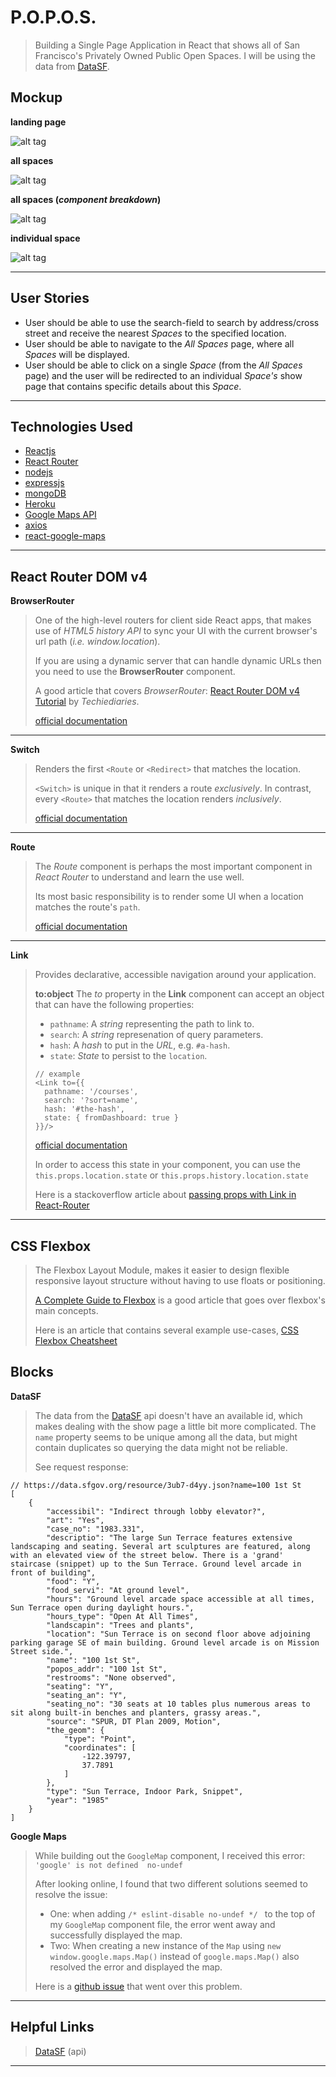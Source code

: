 

P.O.P.O.S.
===================
> Building a Single Page Application in React that shows all of San Francisco's Privately Owned Public Open Spaces.
> I will be using the data from [DataSF](https://data.sfgov.org/Culture-and-Recreation/Privately-Owned-Public-Open-Spaces/65ik-7wqd).
>
>

Mockup
-------------
>  
**landing page**
>
![alt tag](images/App.png)
>
**all spaces**
>
![alt tag](images/AllSpaces.png)
>
**all spaces (*component breakdown*)**
>
![alt tag](images/AllSpacesBreakdown.png)
>
**individual space**
>
![alt tag](images/IndvSpace.png)
>

----------

User Stories
-------------
>
- User should be able to use the search-field to search by address/cross street and receive the nearest *Spaces* to the specified location.
- User should be able to navigate to the *All Spaces* page, where all *Spaces* will be displayed.
- User should be able to click on a single *Space* (from the *All Spaces* page) and the user will be redirected to an individual *Space's* show page that contains specific details about this *Space*.

>

----------

Technologies Used
-------------
>
 - [Reactjs](https://reactjs.org/)
- [React Router](https://reacttraining.com/react-router/)
- [nodejs](https://nodejs.org/en/)
- [expressjs](https://expressjs.com/)
- [mongoDB](https://www.mongodb.com/)
- [Heroku](https://heroku.com/)
- [Google Maps API](https://developers.google.com/maps/documentation/javascript/)
- [axios](https://github.com/axios/axios)
- [react-google-maps](https://github.com/tomchentw/react-google-maps)

----------

React Router DOM v4
-------------
>
**BrowserRouter**
>
> One of the high-level routers for client side React apps, that makes use of *HTML5 history API* to sync your UI with the current browser's url path (*i.e. window.location*).
>
> If you are using a dynamic server that can handle dynamic URLs then you need to use the **BrowserRouter** component.
>  
>  A good article that covers *BrowserRouter*: [React Router DOM v4 Tutorial](https://www.techiediaries.com/react-router-dom-v4/) by *Techiediaries*.
>  
> [official documentation](https://github.com/ReactTraining/react-router/blob/master/packages/react-router-dom/docs/api/BrowserRouter.md)
>
----------
>
**Switch**
>
> Renders the first ```<Route``` or ```<Redirect>``` that matches the location.
>  
> ```<Switch>``` is unique in that it renders a route *exclusively*. In contrast, every ```<Route>``` that matches the location renders *inclusively*.
>
> [official documentation](https://github.com/ReactTraining/react-router/blob/master/packages/react-router/docs/api/Switch.md)
>
----------
>
**Route**
>
> The *Route* component is perhaps the most important component in *React Router* to understand and learn the use well.
>  
> Its most basic responsibility is to render some UI when a location matches the route's ```path```.
>
> [official documentation](https://github.com/ReactTraining/react-router/blob/master/packages/react-router/docs/api/Route.md)
>
----------
>
**Link**
> Provides declarative, accessible navigation around your application.
>  
>  **to:object**
>  The *to* property in the **Link** component can accept an object that can have the following properties:
>  - ```pathname```: A *string* representing the path to link to.
>   - ```search```: A *string* represenation of query parameters.
>    - ```hash```: A *hash* to put in the *URL*, e.g. ```#a-hash```.
>   - ```state```: *State* to persist to the ```location```.
>   ```
>   // example
>   <Link to={{
>     pathname: '/courses',
>     search: '?sort=name',
>     hash: '#the-hash',  
>     state: { fromDashboard: true }
>   }}/>
>   ```
> [official documentation](https://github.com/ReactTraining/react-router/blob/master/packages/react-router-dom/docs/api/Link.md)
>
> In order to access this state in your component, you can use the ```this.props.location.state``` or ```this.props.history.location.state```
>
> Here is a stackoverflow article about [passing props with Link in React-Router](https://stackoverflow.com/questions/47287855/passing-props-with-link-in-react-router)
>
----------

CSS Flexbox
-------------
>  The Flexbox Layout Module, makes it easier to design flexible responsive layout structure without having to use floats or positioning.
>
> [A Complete Guide to Flexbox](https://css-tricks.com/snippets/css/a-guide-to-flexbox/) is a good article that goes over flexbox's main concepts.
>   
> Here is an article that contains several example use-cases, [CSS Flexbox Cheatsheet](https://www.sketchingwithcss.com/samplechapter/cheatsheet.html)
>

Blocks
-------------
>  
**DataSF**
> The data from the [DataSF](https://data.sfgov.org) api doesn't have an available id, which makes dealing with the show page a little bit more complicated. The ``` name ``` property seems to be unique among all the data, but might contain duplicates so querying the data might not be reliable.
>
>See request response:
```
// https://data.sfgov.org/resource/3ub7-d4yy.json?name=100 1st St
[
    {
        "accessibil": "Indirect through lobby elevator?",
        "art": "Yes",
        "case_no": "1983.331",
        "descriptio": "The large Sun Terrace features extensive landscaping and seating. Several art sculptures are featured, along with an elevated view of the street below. There is a 'grand' staircase (snippet) up to the Sun Terrace. Ground level arcade in front of building",
        "food": "Y",
        "food_servi": "At ground level",
        "hours": "Ground level arcade space accessible at all times, Sun Terrace open during daylight hours.",
        "hours_type": "Open At All Times",
        "landscapin": "Trees and plants",
        "location": "Sun Terrace is on second floor above adjoining parking garage SE of main building. Ground level arcade is on Mission Street side.",
        "name": "100 1st St",
        "popos_addr": "100 1st St",
        "restrooms": "None observed",
        "seating": "Y",
        "seating_an": "Y",
        "seating_no": "30 seats at 10 tables plus numerous areas to sit along built-in benches and planters, grassy areas.",
        "source": "SPUR, DT Plan 2009, Motion",
        "the_geom": {
            "type": "Point",
            "coordinates": [
                -122.39797,
                37.7891
            ]
        },
        "type": "Sun Terrace, Indoor Park, Snippet",
        "year": "1985"
    }
]
```
>

**Google Maps**
>
> While building out the ```GoogleMap``` component, I received this error: ```'google' is not defined  no-undef```
>
> After looking online, I found that two different solutions seemed to resolve the issue:
> - One: when adding ```/* eslint-disable no-undef */ ``` to the top of my ```GoogleMap``` component file, the error went away and successfully displayed the map.
> - Two: When creating a new instance of the ```Map``` using ```new window.google.maps.Map()``` instead of ```google.maps.Map()``` also resolved the error and displayed the map.
>
>
>  Here is a [github issue](https://github.com/tomchentw/react-google-maps/issues/414)  that went over this problem.



----------


Helpful Links
-------------
>  
> [DataSF](https://data.sfgov.org) (api)
>
>

----------
